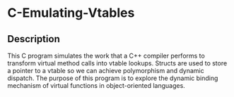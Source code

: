 # C-Emulating-Vtables

Description
-----------
This C program simulates the work that a C++ compiler performs to transform
virtual method calls into vtable lookups. Structs are used to store a 
pointer to a vtable so we can achieve polymorphism and dynamic dispatch.
The purpose of this program is to explore the dynamic binding mechanism
of virtual functions in object-oriented languages.